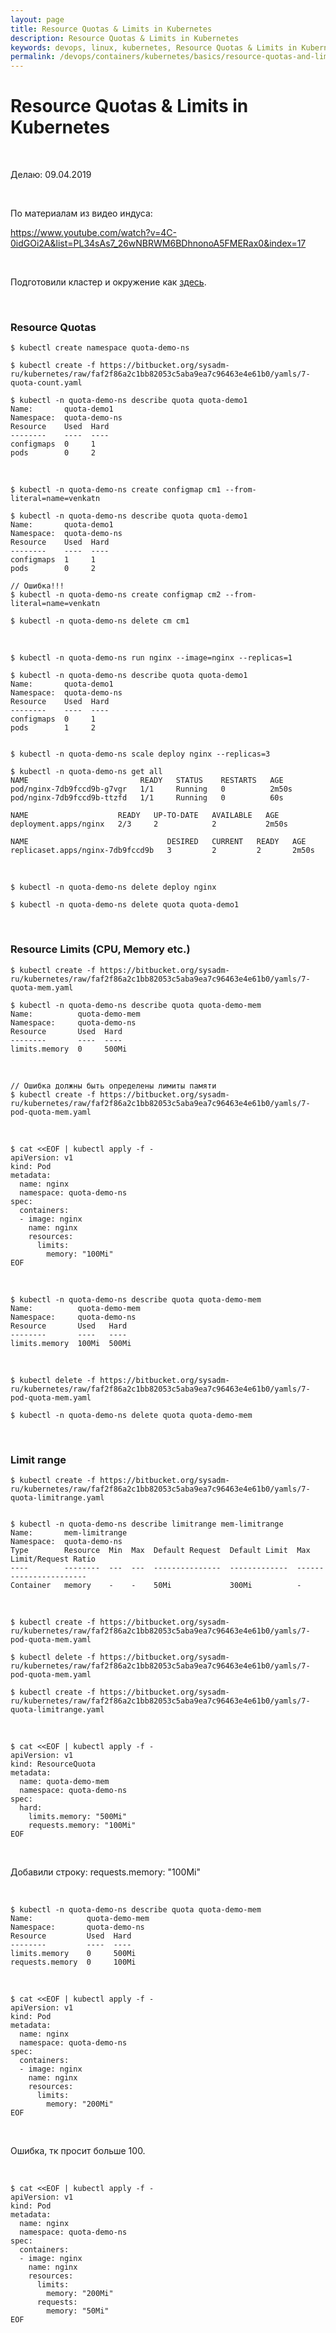 ```yaml
---
layout: page
title: Resource Quotas & Limits in Kubernetes
description: Resource Quotas & Limits in Kubernetes
keywords: devops, linux, kubernetes, Resource Quotas & Limits in Kubernetes
permalink: /devops/containers/kubernetes/basics/resource-quotas-and-limits/
---
```


# Resource Quotas & Limits in Kubernetes

<br/>

Делаю: 09.04.2019

<br/>

По материалам из видео индуса:

https://www.youtube.com/watch?v=4C-0idGOi2A&list=PL34sAs7_26wNBRWM6BDhnonoA5FMERax0&index=17

<br/>

Подготовили кластер и окружение как <a href="https://github.com/webmakaka/vagrant-kubernetes-3-node-cluster-centos7">здесь</a>.

<br/>

### Resource Quotas

    $ kubectl create namespace quota-demo-ns

    $ kubectl create -f https://bitbucket.org/sysadm-ru/kubernetes/raw/faf2f86a2c1bb82053c5aba9ea7c96463e4e61b0/yamls/7-quota-count.yaml

    $ kubectl -n quota-demo-ns describe quota quota-demo1
    Name:       quota-demo1
    Namespace:  quota-demo-ns
    Resource    Used  Hard
    --------    ----  ----
    configmaps  0     1
    pods        0     2

<br/>

    $ kubectl -n quota-demo-ns create configmap cm1 --from-literal=name=venkatn

    $ kubectl -n quota-demo-ns describe quota quota-demo1
    Name:       quota-demo1
    Namespace:  quota-demo-ns
    Resource    Used  Hard
    --------    ----  ----
    configmaps  1     1
    pods        0     2

    // Ошибка!!!
    $ kubectl -n quota-demo-ns create configmap cm2 --from-literal=name=venkatn

    $ kubectl -n quota-demo-ns delete cm cm1

<br/>

    $ kubectl -n quota-demo-ns run nginx --image=nginx --replicas=1

    $ kubectl -n quota-demo-ns describe quota quota-demo1
    Name:       quota-demo1
    Namespace:  quota-demo-ns
    Resource    Used  Hard
    --------    ----  ----
    configmaps  0     1
    pods        1     2


    $ kubectl -n quota-demo-ns scale deploy nginx --replicas=3

    $ kubectl -n quota-demo-ns get all
    NAME                         READY   STATUS    RESTARTS   AGE
    pod/nginx-7db9fccd9b-g7vgr   1/1     Running   0          2m50s
    pod/nginx-7db9fccd9b-ttzfd   1/1     Running   0          60s

    NAME                    READY   UP-TO-DATE   AVAILABLE   AGE
    deployment.apps/nginx   2/3     2            2           2m50s

    NAME                               DESIRED   CURRENT   READY   AGE
    replicaset.apps/nginx-7db9fccd9b   3         2         2       2m50s

<br/>

    $ kubectl -n quota-demo-ns delete deploy nginx

    $ kubectl -n quota-demo-ns delete quota quota-demo1

<br/>

### Resource Limits (CPU, Memory etc.)

    $ kubectl create -f https://bitbucket.org/sysadm-ru/kubernetes/raw/faf2f86a2c1bb82053c5aba9ea7c96463e4e61b0/yamls/7-quota-mem.yaml

    $ kubectl -n quota-demo-ns describe quota quota-demo-mem
    Name:          quota-demo-mem
    Namespace:     quota-demo-ns
    Resource       Used  Hard
    --------       ----  ----
    limits.memory  0     500Mi

<br/>

    // Ошибка должны быть определены лимиты памяти
    $ kubectl create -f https://bitbucket.org/sysadm-ru/kubernetes/raw/faf2f86a2c1bb82053c5aba9ea7c96463e4e61b0/yamls/7-pod-quota-mem.yaml

<br/>

```
$ cat <<EOF | kubectl apply -f -
apiVersion: v1
kind: Pod
metadata:
  name: nginx
  namespace: quota-demo-ns
spec:
  containers:
  - image: nginx
    name: nginx
    resources:
      limits:
        memory: "100Mi"
EOF
```

<br/>

    $ kubectl -n quota-demo-ns describe quota quota-demo-mem
    Name:          quota-demo-mem
    Namespace:     quota-demo-ns
    Resource       Used   Hard
    --------       ----   ----
    limits.memory  100Mi  500Mi

<br/>

    $ kubectl delete -f https://bitbucket.org/sysadm-ru/kubernetes/raw/faf2f86a2c1bb82053c5aba9ea7c96463e4e61b0/yamls/7-pod-quota-mem.yaml

    $ kubectl -n quota-demo-ns delete quota quota-demo-mem

<br/>

### Limit range

    $ kubectl create -f https://bitbucket.org/sysadm-ru/kubernetes/raw/faf2f86a2c1bb82053c5aba9ea7c96463e4e61b0/yamls/7-quota-limitrange.yaml


    $ kubectl -n quota-demo-ns describe limitrange mem-limitrange
    Name:       mem-limitrange
    Namespace:  quota-demo-ns
    Type        Resource  Min  Max  Default Request  Default Limit  Max Limit/Request Ratio
    ----        --------  ---  ---  ---------------  -------------  -----------------------
    Container   memory    -    -    50Mi             300Mi          -

<br/>

    $ kubectl create -f https://bitbucket.org/sysadm-ru/kubernetes/raw/faf2f86a2c1bb82053c5aba9ea7c96463e4e61b0/yamls/7-pod-quota-mem.yaml

    $ kubectl delete -f https://bitbucket.org/sysadm-ru/kubernetes/raw/faf2f86a2c1bb82053c5aba9ea7c96463e4e61b0/yamls/7-pod-quota-mem.yaml

    $ kubectl create -f https://bitbucket.org/sysadm-ru/kubernetes/raw/faf2f86a2c1bb82053c5aba9ea7c96463e4e61b0/yamls/7-quota-limitrange.yaml

<br/>

```
$ cat <<EOF | kubectl apply -f -
apiVersion: v1
kind: ResourceQuota
metadata:
  name: quota-demo-mem
  namespace: quota-demo-ns
spec:
  hard:
    limits.memory: "500Mi"
    requests.memory: "100Mi"
EOF

```

<br/>

Добавили строку: requests.memory: "100Mi"

<br/>

    $ kubectl -n quota-demo-ns describe quota quota-demo-mem
    Name:            quota-demo-mem
    Namespace:       quota-demo-ns
    Resource         Used  Hard
    --------         ----  ----
    limits.memory    0     500Mi
    requests.memory  0     100Mi

<br/>

```
$ cat <<EOF | kubectl apply -f -
apiVersion: v1
kind: Pod
metadata:
  name: nginx
  namespace: quota-demo-ns
spec:
  containers:
  - image: nginx
    name: nginx
    resources:
      limits:
        memory: "200Mi"
EOF

```

<br/>

Ошибка, тк просит больше 100.

<br/>

```
$ cat <<EOF | kubectl apply -f -
apiVersion: v1
kind: Pod
metadata:
  name: nginx
  namespace: quota-demo-ns
spec:
  containers:
  - image: nginx
    name: nginx
    resources:
      limits:
        memory: "200Mi"
      requests:
        memory: "50Mi"
EOF

```
